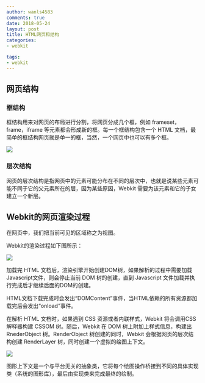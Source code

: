 ```yaml
---
author: wanls4583
comments: true
date: 2018-05-24
layout: post
title: HTML网页和结构
categories:
- webkit

tags:
- webkit
---
```


## 网页结构

### 框结构

框结构用来对网页的布局进行分割，将网页分成几个框，例如 frameset，frame，iframe 等元素都会形成新的框。每一个框结构包含一个 HTML 文档，最简单的框结构网页就是单一的框，当然，一个网页中也可以有多个框。

![](https://wanls4583.github.io/images/posts/webkit/网页结构-1.png)

### 层次结构

网页的层次结构是指网页中的元素可能分布在不同的层次中，也就是说某些元素可能不同于它的父元素所在的层，因为某些原因，Webkit 需要为该元素和它的子女建立一个新层。

## Webkit的网页渲染过程

在网页中，我们把当前可见的区域称之为视图。

Webkit的渲染过程如下图所示：

![](https://wanls4583.github.io/images/posts/webkit/网页结构-2.png)

加载完 HTML 文档后，渲染引擎开始创建DOM树，如果解析的过程中需要加载Javascript文件，则会停止当前 DOM 树的创建，直到 Javascript 文件加载并执行完成后才继续后面的DOM的创建。

HTML文档下载完成时会发出“DOMContent”事件，当HTML依赖的所有资源都加载完后会发出“onload”事件。

在解析 HTML 文档时，如果遇到 CSS 资源或者内联样式，Webkit 将会调用CSS解释器构建 CSSOM 树。随后，Webkit 在 DOM 树上附加上样式信息，构建出 RnederObject 树。RenderObject 树创建的同时，Webkit 会根据网页的层次结构创建 RenderLayer 树，同时创建一个虚拟的绘图上下文。

![](https://wanls4583.github.io/images/posts/webkit/网页结构-3.png)

图形上下文是一个与平台无关的抽象类，它将每个绘图操作桥接到不同的具体实现类（系统的图形库），最后由实现类来完成最终的绘制。